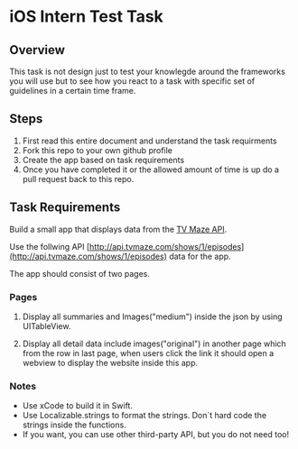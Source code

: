# iOS Intern Test Task

## Overview
This task is not design just to test your knowlegde around the frameworks you will use but to see how you react to a task with specific set of guidelines in a certain time frame.

## Steps
1. First read this entire document and understand the task requirments
2. Fork this repo to your own github profile
3. Create the app based on task requirements
4. Once you have completed it or the allowed amount of time is up do a pull request back to this repo.

## Task Requirements

Build a small app that displays data from the [TV Maze API](http://www.tvmaze.com/api).

Use the follwing API [http://api.tvmaze.com/shows/1/episodes](http://api.tvmaze.com/shows/1/episodes) data for the app.

The app should consist of two pages.

### Pages

1.  Display all summaries and Images("medium") inside the json by using UITableView.

2.  Display all detail data include images("original") in another page which from the row in last page, when users click the link it should open a webview to display the website inside this app.

### Notes
- Use xCode to build it in Swift.
- Use Localizable.strings to format the strings. Don`t hard code the strings inside the functions.
- If you want, you can use other third-party API, but you do not need too!
